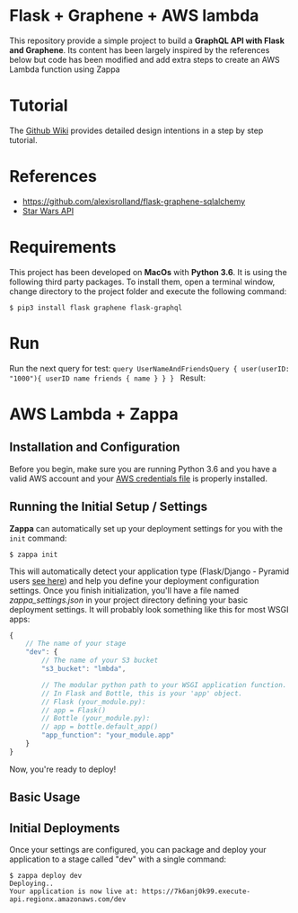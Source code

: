 
# Flask + Graphene + AWS lambda
This repository provide a simple project to build a **GraphQL API with Flask and Graphene**. Its content has been largely inspired by the references below but code has been modified and add extra steps to create an AWS Lambda function using Zappa

# Tutorial
The [Github Wiki](https://github.com/alexisrolland/flask-graphene-sqlalchemy/wiki) provides detailed design intentions in a step by step tutorial.

# References
* https://github.com/alexisrolland/flask-graphene-sqlalchemy
* [Star Wars API](https://swapi.co)

# Requirements
This project has been developed on **MacOs** with **Python 3.6**. It is using the following third party packages. To install them, open a terminal window, change directory to the project folder and execute the following command:

`$ pip3 install flask graphene flask-graphql`


# Run 
  Run the next query for test:
  `query UserNameAndFriendsQuery {
          user(userID: "1000"){
            userID
            name
            friends {
              name
            }
          }
        }
        `
  Result:
  
# AWS Lambda + Zappa

## Installation and Configuration
Before you begin, make sure you are running Python 3.6 and you have a valid AWS account and your [AWS credentials file](https://blogs.aws.amazon.com/security/post/Tx3D6U6WSFGOK2H/A-New-and-Standardized-Way-to-Manage-Credentials-in-the-AWS-SDKs) is properly installed.

## Running the Initial Setup / Settings

**Zappa** can automatically set up your deployment settings for you with the `init` command:

    $ zappa init

This will automatically detect your application type (Flask/Django - Pyramid users [see here](https://github.com/Miserlou/Zappa/issues/278#issuecomment-241917956)) and help you define your deployment configuration settings. Once you finish initialization, you'll have a file named *zappa_settings.json* in your project directory defining your basic deployment settings. It will probably look something like this for most WSGI apps:

```javascript
{
    // The name of your stage
    "dev": {
        // The name of your S3 bucket
        "s3_bucket": "lmbda",

        // The modular python path to your WSGI application function.
        // In Flask and Bottle, this is your 'app' object.
        // Flask (your_module.py):
        // app = Flask()
        // Bottle (your_module.py):
        // app = bottle.default_app()
        "app_function": "your_module.app"
    }
}
```
Now, you're ready to deploy!

## Basic Usage

## Initial Deployments

Once your settings are configured, you can package and deploy your application to a stage called "dev" with a single command:

    $ zappa deploy dev
    Deploying..
    Your application is now live at: https://7k6anj0k99.execute-api.regionx.amazonaws.com/dev
